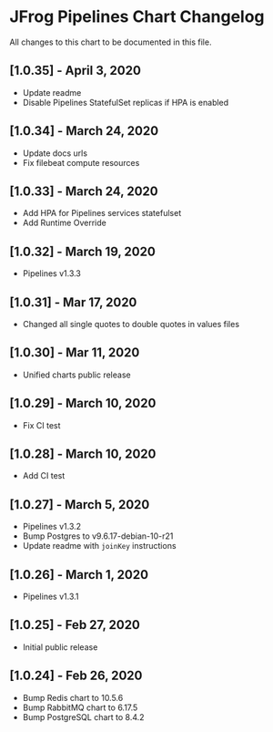# JFrog Pipelines Chart Changelog
All changes to this chart to be documented in this file.

## [1.0.35] - April 3, 2020
* Update readme
* Disable Pipelines StatefulSet replicas if HPA is enabled

## [1.0.34] - March 24, 2020
* Update docs urls
* Fix filebeat compute resources

## [1.0.33] - March 24, 2020
* Add HPA for Pipelines services statefulset
* Add Runtime Override

## [1.0.32] - March 19, 2020
* Pipelines v1.3.3

## [1.0.31] - Mar 17, 2020
* Changed all single quotes to double quotes in values files

## [1.0.30] - Mar 11, 2020
* Unified charts public release

## [1.0.29] - March 10, 2020
* Fix CI test

## [1.0.28] - March 10, 2020
* Add CI test

## [1.0.27] - March 5, 2020
* Pipelines v1.3.2
* Bump Postgres to v9.6.17-debian-10-r21
* Update readme with `joinKey` instructions

## [1.0.26] - March 1, 2020
* Pipelines v1.3.1

## [1.0.25] - Feb 27, 2020
* Initial public release 

## [1.0.24] - Feb 26, 2020
* Bump Redis chart to 10.5.6
* Bump RabbitMQ chart to 6.17.5
* Bump PostgreSQL chart to 8.4.2
